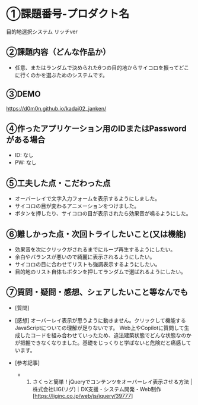 # ①課題番号-プロダクト名

目的地選択システム リッチver

## ②課題内容（どんな作品か）

- 任意、またはランダムで決められた6つの目的地からサイコロを振ってどこに行くのかを選ぶためのシステムです。

## ③DEMO

https://d0m0n.github.io/kadai02_janken/

## ④作ったアプリケーション用のIDまたはPasswordがある場合

- ID: なし
- PW: なし

## ⑤工夫した点・こだわった点

- オーバーレイで文字入力フォームを表示するようにしました。
- サイコロの目が変わるアニメーションをつけました。
- ボタンを押したり、サイコロの目が表示されたら効果音が鳴るようにした。

## ⑥難しかった点・次回トライしたいこと(又は機能)

- 効果音を次にクリックがされるまでにループ再生するようにしたい。
- 余白やバランスが悪いので綺麗に表示されるようにしたい。
- サイコロの目に合わせてリストも強調表示するようにしたい。
- 目的地のリスト自体もボタンを押してランダムで選ばれるようにしたい。

## ⑦質問・疑問・感想、シェアしたいこと等なんでも

- [質問]
- [感想]
オーバーレイ表示が思うように動きません。クリックして機能するJavaScriptについての理解が足りないです。
Web上やCopilotに質問して生成したコードを組み合わせていったため、違法建築状態でどんな状態なのかが把握できなくなりました。基礎をじっくりと学ばないと危険だと痛感しています。

- [参考記事]
  - 1. さくっと簡単！jQueryでコンテンツをオーバーレイ表示させる方法 | 株式会社LIG(リグ)｜DX支援・システム開発・Web制作[https://liginc.co.jp/web/js/jquery/39777]

